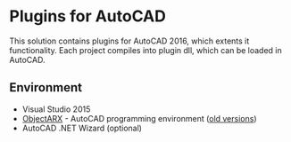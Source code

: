 # Plugins for AutoCAD

This solution contains plugins for AutoCAD 2016, which extents it functionality.
Each project compiles into plugin dll, which can be loaded in AutoCAD.

## Environment

+ Visual Studio 2015
+ [ObjectARX](http://usa.autodesk.com/adsk/servlet/index?siteID=123112&id=1911627) - AutoCAD programming environment ([old versions](https://forums.autodesk.com/t5/programmirovanie-objectarx-arx/objectarx-sdk-starye-i-novye-versii/td-p/2923492))
+ AutoCAD .NET Wizard (optional)
